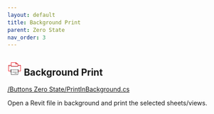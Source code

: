 ```yaml
---
layout: default
title: Background Print
parent: Zero State
nav_order: 3
---
```


## ![image](https://raw.githubusercontent.com/giobel/ReviTab/master/ReviTab/Resources/backgroundPrint.png) Background Print
[/Buttons Zero State/PrintInBackground.cs](https://github.com/giobel/ReviTab/blob/master/ReviTab/Buttons%20Zero%20State/PrintInBackground.cs)

Open a Revit file in background and print the selected sheets/views.